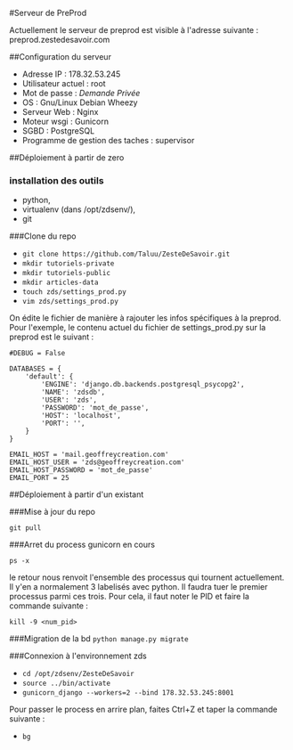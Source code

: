 #Serveur de PreProd

Actuellement le serveur de preprod est visible à l'adresse suivante : preprod.zestedesavoir.com

##Configuration du serveur

- Adresse IP : 178.32.53.245
- Utilisateur actuel : root
- Mot de passe : _Demande Privée_
- OS : Gnu/Linux Debian Wheezy
- Serveur Web : Nginx
- Moteur wsgi : Gunicorn
- SGBD : PostgreSQL
- Programme de gestion des taches : supervisor

##Déploiement à partir de zero

### installation des outils

- python, 
- virtualenv (dans /opt/zdsenv/), 
- git

###Clone du repo

- `git clone https://github.com/Taluu/ZesteDeSavoir.git`
- `mkdir tutoriels-private`
- `mkdir tutoriels-public`
- `mkdir articles-data`
- `touch zds/settings_prod.py`
- `vim zds/settings_prod.py`

On édite le fichier de manière à rajouter les infos spécifiques à la preprod. Pour l'exemple, le contenu actuel du fichier de settings_prod.py sur la preprod est le suivant :
```text
#DEBUG = False

DATABASES = {
    'default': {
        'ENGINE': 'django.db.backends.postgresql_psycopg2',
        'NAME': 'zdsdb',
        'USER': 'zds',
        'PASSWORD': 'mot_de_passe',
        'HOST': 'localhost',
        'PORT': '',
    }
}

EMAIL_HOST = 'mail.geoffreycreation.com'
EMAIL_HOST_USER = 'zds@geoffreycreation.com'
EMAIL_HOST_PASSWORD = 'mot_de_passe'
EMAIL_PORT = 25
```


##Déploiement à partir d'un existant

###Mise à jour du repo

`git pull`

###Arret du process gunicorn en cours

`ps -x`

le retour nous renvoit l'ensemble des processus qui tournent actuellement. Il y'en a normalement 3 labelisés avec python. Il faudra tuer le premier processus parmi ces trois. Pour cela, il faut noter le PID et faire la commande suivante :

`kill -9 <num_pid>`

###Migration de la bd
`python manage.py migrate`

###Connexion à l'environnement zds

- `cd /opt/zdsenv/ZesteDeSavoir`
- `source ../bin/activate `
- `gunicorn_django --workers=2 --bind 178.32.53.245:8001`

Pour passer le process en arrire plan, faites Ctrl+Z et taper la commande suivante :

- `bg`
